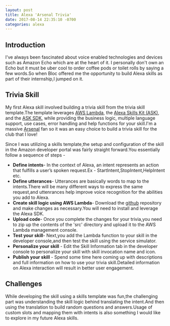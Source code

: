 ```yaml
---
layout: post
title: Alexa 'Arsenal Trivia'
date: 2017-08-14 22:35:10 -0700
categories: alexa
---
```


## Introduction
I've always been fascinated about voice enabled technologies and devices such as Amazon Echo which are at the heart of it. I personally don't own an Echo but it must be uber cool to order coffee pods or toilet rolls by saying a few words.So when Bloc offered me the opportunity to build Alexa skills as part of their internship,I jumped on it.

## Trivia Skill
My first Alexa skill involved building a trivia skill from the trivia skill template.The template leverages [AWS Lambda](https://aws.amazon.com/lambda "AWSLambda"), the [Alexa Skills Kit (ASK)](https://developer.amazon.com/alexa-skills-kit "ASK"), and the [ASK SDK](https://developer.amazon.com/blogs/post/Tx213D2XQIYH864/Announcing-the-Alexa-Skills-Kit-for-Node-js "ASK SDK"), while providing the business logic, multiple language support, use cases, error handling and help functions for your skill.I'm a massive [Arsenal](https://en.wikipedia.org/wiki/Arsenal_F.C. "Arsenal") fan so it was an easy choice to build a trivia skill for the club that I love!

Since I was utilizing a skills template,the setup and configuration of the skill in the Amazon developer portal was fairly straight forward.You essentially follow a sequence of steps -

- **Define intents**- In the context of Alexa, an intent represents an action that fulfills a user’s spoken request.Ex - StartIntent,StopIntent,HelpIntent etc.
- **Define utterances**- Utterances are basically words to map to the intents.There will be many different ways to express the same request,and uttenrances help improve voice recognition for the abilities you add to Alexa.
- **Create skill logic using AWS Lambda**- Download the [github](https://github.com/alexa/skill-sample-nodejs-trivia) repository and make changes as necessary.You will need to install and leverage the Alexa SDK.
- **Upload code**- Once you complete the changes for your trivia,you need to zip up the contents of the 'src' directory and upload it to the AWS Lambda management console.
- **Test your skill**- Next,you add the Lambda function to your skill in the developer console,and then test the skill using the service simulator.
- **Personalize your skill** - Edit the Skill Information tab in the developer console to personalize your skill with skill invocation name and icon.
- **Publish your skill** - Spend some time here coming up with descriptions and full information on how to use your trivia skill.Detailed information on Alexa interaction will result in better user engagement.

## Challenges
While developing the skill using a skills template was fun,the challenging part was understanding the skill logic behind translating the intent.And then using the translation to build random questions and answers.Usage of custom slots and mapping them with intents is also something I would like to explore in my future Alexa skills.